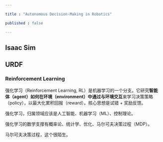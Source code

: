 ```yaml
---

title : "Autonomous Decision-Making in Robotics"

published : false

---
```





## Isaac Sim


## URDF


### Reinforcement Learning

强化学习（Reinforcement Learning, RL）是机器学习的一个分支。它研究**智能体（agent）**如何在环境（environment）中通过**与环境交互**来学习决策策略（policy），以最大化累积回报（reward）。核心思想是试错 + 奖励反馈。

强化学习，归属领域应该是人工智能、机器学习（ML）、控制理论。  

强化学习的数学支撑有概率论、统计学、优化、马尔可夫决策过程（MDP）。  

马尔可夫决策过程，这个很陌生。